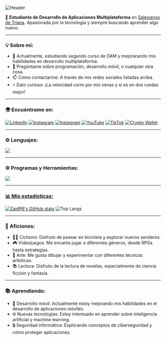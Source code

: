 ![Header](https://github.com/user-attachments/assets/e1a2d690-a66d-4ee5-bc2b-a8fdb8ee2fee)

🌱 **Estudiante de Desarrollo de Aplicaciones Multiplataforma** en [Salesianos de Triana](https://www.salesianos-triana.com/). Apasionada por la tecnología y siempre buscando aprender algo nuevo.

---

### 💡 Sobre mí:
- 🔭 Actualmente, estudiando segundo curso de DAM y mejorarando mis habilidades en desarrollo multiplataforma.
- 💬 Pregúntame sobre programación, desarrollo móvil, o cualquier otra cosa.
- 📫 Cómo contactarme: A través de mis redes sociales listadas arriba.
- ⚡ Dato curioso: ¡La velocidad corre por mis venas y si es en dos ruedas mejor!

---

### 🌍 Encuéntrame en:
  
[![LinkedIn](https://img.shields.io/badge/LinkedIn-0A66C2?style=for-the-badge&logo=linkedin&logoColor=white)](https://www.linkedin.com/in/pilar-aguilar-diaz/) [![Instagram](https://img.shields.io/badge/Instagram-00a82d?style=for-the-badge&logo=instagram&logoColor=white&labelColor=00a82d)](https://www.instagram.com/Zaid3dart/) [![Instagram](https://img.shields.io/badge/Instagram-E4405F?style=for-the-badge&logo=instagram&logoColor=white)](https://www.instagram.com/Zaiduck22/)  [![YouTube](https://img.shields.io/badge/YouTube-FF0000?style=for-the-badge&logo=youtube&logoColor=white)](https://www.youtube.com/channel/Zaiduck22/) [![TikTok](https://img.shields.io/badge/TikTok-000000?style=for-the-badge&logo=tiktok&logoColor=white)](https://www.tiktok.com/Zaiduck22) [![Crypto Wallet](https://img.shields.io/badge/Crypto%20Wallet-343434?style=for-the-badge&logo=bitcoin&logoColor=white)](0x4E1c2F0c0C7D8a318577b8D9Dc64C81FE6375FA6)

 

---

### ⚙️ Lenguajes:
<p align="left">
  <a href="https://skillicons.dev">
    <img src="https://skillicons.dev/icons?i=java,css,html,js,ts,py,bootstrap,git,spring,jquery,postgres" />
  </a>
</p>

---

### ⚙️ Programas y Herramientas:
<p align="left">
  <a href="https://skillicons.dev">
    <img src="https://skillicons.dev/icons?i=vscode,idea,pycharm,github,figma,eclipse,angular,nodejs,powershell,npm,postman,blender " />
</p>

---

### 📊 Mis estadísticas:
[![ZaidP6's GitHub stats](https://github-readme-stats.vercel.app/api?username=ZaidP6)](https://github.com/ZaidP6/github-readme-stats) 
![Top Langs](https://github-readme-stats.vercel.app/api/top-langs/?username=ZaidP6&layout=compact)

---

### 🎨 Aficiones:
- 🚴‍♂️ Ciclismo: Disfruto de pasear en bicicleta y explorar nuevos senderos.
- 🎮 Videojuegos: Me encanta jugar a diferentes géneros, desde RPGs hasta estrategias.
- 🎨 Arte: Me gusta dibujar y experimentar con diferentes técnicas artísticas.
- 📚 Lectura: Disfruto de la lectura de novelas, especialmente de ciencia ficción y fantasía.

---

### 📚 Aprendiendo:
- 📱 Desarrollo móvil: Actualmente estoy mejorando mis habilidades en el desarrollo de aplicaciones móviles.
- 🌐 Nuevas tecnologías: Estoy interesado en aprender sobre inteligencia artificial y machine learning.
- 🔒 Seguridad informática: Explorando conceptos de ciberseguridad y cómo proteger aplicaciones.



<!--
- 👯 Buscando colaborar en proyectos de código abierto o con otros desarrolladores.

<p align="center">
  <img src="https://github.com/user-attachments/assets/fc2f1340-8bc1-4084-8612-dcc69c91ea7e" alt="Logo_final2" width="250"/>
</p>

 ## Hey! 👋 Soy **Zaid**  
-->
